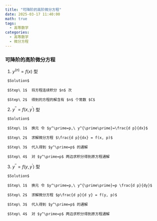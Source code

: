 ```yaml
---
title: "可降阶的高阶微分方程"     
date: 2025-03-17 11:40:00
math: true
tags:
  - 高等数学
categories: 
  - 高等数学
  - 微分方程
---
```


### 可降阶的高阶微分方程

1.    $y^{(n)}=f(x)$ 型

     $Solution$

     $Step\ 1$	将方程连续积分 $n$ 次

     $Step\ 2$	得到的方程的解含有 $n$ 个常数 $C$

2.    $y^{\prime\prime}=f(x,y^\prime)$ 型

     $Solution$

     $Step\ 1$	换元 令 $y^\prime=p,\ y^{\prime\prime}=\frac{d p}{dx}$

     $Step\ 2$	求解微分方程 $\frac{d p}{dx} = f(x, p)$

     $Step\ 3$	代入得到 $y^\prime=p$ 的通解

     $Step\ 4$	对 $y^\prime=p$ 两边求积分得到原方程通解

3.    $y^{\prime\prime}=f(y,y^\prime)$ 型

     $Solution$

     $Step\ 1$	换元 令 $y^\prime=p,\ y^{\prime\prime}=p \frac{d p}{dy}$ 

     $Step\ 2$	求解微分方程 $p\frac{d p}{d y} = f(y, p)$

     $Step\ 3$	代入得到 $y^\prime=p$ 的通解

     $Step\ 4$	对 $y^\prime=p$ 两边求积分得到原方程通解